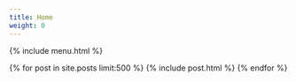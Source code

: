 ```yaml
---
title: Home
weight: 0
---
```

{% include menu.html %}

{% for post in site.posts limit:500 %}
{% include post.html %}
{% endfor %}  
